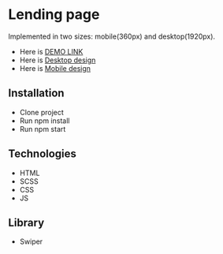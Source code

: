 # Lending page
Implemented in two sizes: mobile(360px) and desktop(1920px).

- Here is [DEMO LINK](https://oksana-logos-frontend.github.io/lending_page/)
-  Here is [Desktop design](https://xd.adobe.com/view/47082fc4-b373-4fd4-8320-d039c4530c5d-125b/)
-  Here is [Mobile design](https://xd.adobe.com/view/d69bebe6-ffc0-446c-a04b-64769bccf749-83c8/)

## Installation

- Clone project
- Run npm install
- Run npm start 

## Technologies
- HTML
- SCSS
- CSS
- JS

## Library 
- Swiper
